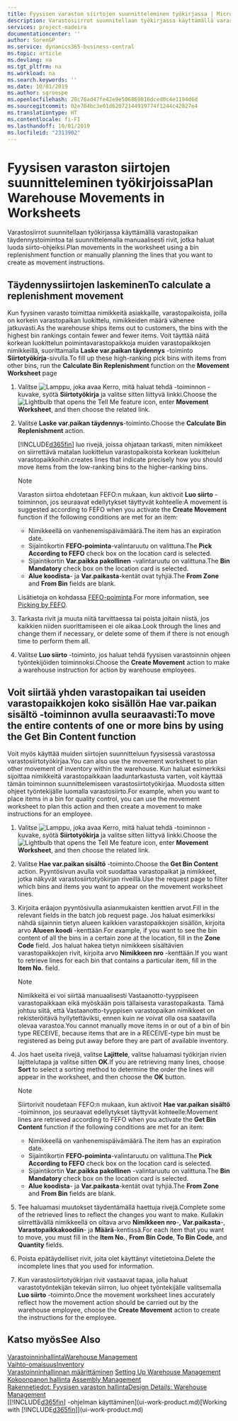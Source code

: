 ```yaml
---
title: Fyysisen varaston siirtojen suunnitteleminen työkirjassa | Microsoft Docs
description: Varastosiirrot suunnitellaan työkirjassa käyttämällä varastopaikan täydennystoimintoa tai suunnittelemalla manuaalisesti rivit, jotka haluat luoda siirto-ohjeiksi.
services: project-madeira
documentationcenter: ''
author: SorenGP
ms.service: dynamics365-business-central
ms.topic: article
ms.devlang: na
ms.tgt_pltfrm: na
ms.workload: na
ms.search.keywords: ''
ms.date: 10/01/2019
ms.author: sgroespe
ms.openlocfilehash: 28c76ad47fe42e9e506869816dced0c4e1194d6d
ms.sourcegitcommit: 02e704bc3e01d62072144919774f1244c42827e4
ms.translationtype: HT
ms.contentlocale: fi-FI
ms.lasthandoff: 10/01/2019
ms.locfileid: "2313902"
---
```

# <a name="plan-warehouse-movements-in-worksheets"></a><span data-ttu-id="a8745-103">Fyysisen varaston siirtojen suunnitteleminen työkirjoissa</span><span class="sxs-lookup"><span data-stu-id="a8745-103">Plan Warehouse Movements in Worksheets</span></span>
<span data-ttu-id="a8745-104">Varastosiirrot suunnitellaan työkirjassa käyttämällä varastopaikan täydennystoimintoa tai suunnittelemalla manuaalisesti rivit, jotka haluat luoda siirto-ohjeiksi.</span><span class="sxs-lookup"><span data-stu-id="a8745-104">Plan movements in the worksheet using a bin replenishment function or manually planning the lines that you want to create as movement instructions.</span></span>  

## <a name="to-calculate-a-replenishment-movement"></a><span data-ttu-id="a8745-105">Täydennyssiirtojen laskeminen</span><span class="sxs-lookup"><span data-stu-id="a8745-105">To calculate a replenishment movement</span></span>  
<span data-ttu-id="a8745-106">Kun fyysinen varasto toimittaa nimikkeitä asiakkaille, varastopaikoista, joilla on korkein varastopaikan luokittelu, nimikkeiden määrä vähenee jatkuvasti.</span><span class="sxs-lookup"><span data-stu-id="a8745-106">As the warehouse ships items out to customers, the bins with the highest bin rankings contain fewer and fewer items.</span></span> <span data-ttu-id="a8745-107">Voit täyttää näitä korkean luokittelun poimintavarastopaikkoja muiden varastopaikkojen nimikkeillä, suorittamalla **Laske var.paikan täydennys** -toiminto **Siirtotyökirja**-sivulla.</span><span class="sxs-lookup"><span data-stu-id="a8745-107">To fill up these high-ranking pick bins with items from other bins, run the **Calculate Bin Replenishment** function on the **Movement Worksheet** page</span></span>

1.  <span data-ttu-id="a8745-108">Valitse ![Lamppu, joka avaa Kerro, mitä haluat tehdä -toiminnon](media/ui-search/search_small.png "Kerro, mitä haluat tehdä") -kuvake, syötä **Siirtotyökirja** ja valitse sitten liittyvä linkki.</span><span class="sxs-lookup"><span data-stu-id="a8745-108">Choose the ![Lightbulb that opens the Tell Me feature](media/ui-search/search_small.png "Tell me what you want to do") icon, enter **Movement Worksheet**, and then choose the related link.</span></span>  
2.  <span data-ttu-id="a8745-109">Valitse **Laske var.paikan täydennys**-toiminto.</span><span class="sxs-lookup"><span data-stu-id="a8745-109">Choose the **Calculate Bin Replenishment** action.</span></span>  

    [!INCLUDE[d365fin](includes/d365fin_md.md)] <span data-ttu-id="a8745-110">luo rivejä, joissa ohjataan tarkasti, miten nimikkeet on siirrettävä matalan luokittelun varastopaikoista korkean luokittelun varastopaikkoihin.</span><span class="sxs-lookup"><span data-stu-id="a8745-110">creates lines that indicate precisely how you should move items from the low-ranking bins to the higher-ranking bins.</span></span>  

    > [!NOTE]  
    >  <span data-ttu-id="a8745-111">Varaston siirtoa ehdotetaan FEFO:n mukaan, kun aktivoit  **Luo siirto** -toiminnon, jos seuraavat edellytykset täyttyvät kohteelle:</span><span class="sxs-lookup"><span data-stu-id="a8745-111">A movement is suggested according to FEFO when you activate the **Create Movement** function if the following conditions are met for an item:</span></span>  
    >   
    >  -   <span data-ttu-id="a8745-112">Nimikkeellä on vanhenemispäivämäärä.</span><span class="sxs-lookup"><span data-stu-id="a8745-112">The item has an expiration date.</span></span>  
    > -   <span data-ttu-id="a8745-113">Sijaintikortin **FEFO-poiminta**-valintaruutu on valittuna.</span><span class="sxs-lookup"><span data-stu-id="a8745-113">The **Pick According to FEFO** check box on the location card is selected.</span></span>  
    > -   <span data-ttu-id="a8745-114">Sijaintikortin **Var.paikka pakollinen** -valintaruutu on valittuna.</span><span class="sxs-lookup"><span data-stu-id="a8745-114">The **Bin Mandatory** check box on the location card is selected.</span></span>  
    > -   <span data-ttu-id="a8745-115">**Alue koodista**- ja **Var.paikasta**-kentät ovat tyhjiä.</span><span class="sxs-lookup"><span data-stu-id="a8745-115">The **From Zone** and **From Bin** fields are blank.</span></span>  

    <span data-ttu-id="a8745-116">Lisätietoja on kohdassa [FEFO-poiminta](warehouse-picking-by-fefo.md).</span><span class="sxs-lookup"><span data-stu-id="a8745-116">For more information, see [Picking by FEFO](warehouse-picking-by-fefo.md).</span></span>  

3.  <span data-ttu-id="a8745-117">Tarkasta rivit ja muuta niitä tarvittaessa tai poista joitain niistä, jos kaikkien niiden suorittamiseen ei ole aikaa.</span><span class="sxs-lookup"><span data-stu-id="a8745-117">Look through the lines and change them if necessary, or delete some of them if there is not enough time to perform them all.</span></span>  
4.  <span data-ttu-id="a8745-118">Valitse **Luo siirto** -toiminto, jos haluat tehdä fyysisen varastoinnin ohjeen työntekijöiden toiminnoksi.</span><span class="sxs-lookup"><span data-stu-id="a8745-118">Choose the **Create Movement** action to make a warehouse instruction for action by warehouse employees.</span></span>  

## <a name="to-move-the-entire-contents-of-one-or-more-bins-by-using-the-get-bin-content-function"></a><span data-ttu-id="a8745-119">Voit siirtää yhden varastopaikan tai useiden varastopaikkojen koko sisällön Hae var.paikan sisältö -toiminnon avulla seuraavasti:</span><span class="sxs-lookup"><span data-stu-id="a8745-119">To move the entire contents of one or more bins by using the Get Bin Content function</span></span>  
<span data-ttu-id="a8745-120">Voit myös käyttää muiden siirtojen suunnitteluun fyysisessä varastossa varastosiirtotyökirjaa.</span><span class="sxs-lookup"><span data-stu-id="a8745-120">You can also use the movement worksheet to plan other movement of inventory within the warehouse.</span></span> <span data-ttu-id="a8745-121">Kun haluat esimerkiksi sijoittaa nimikkeitä varastopaikkaan laaduntarkastusta varten, voit käyttää tämän toiminnon suunnittelemiseen varastosiirtotyökirjaa. Muodosta sitten ohjeet työntekijälle luomalla varastosiirto.</span><span class="sxs-lookup"><span data-stu-id="a8745-121">For example, when you want to place items in a bin for quality control, you can use the movement worksheet to plan this action and then create a movement to make instructions for an employee.</span></span>  

1.  <span data-ttu-id="a8745-122">Valitse ![Lamppu, joka avaa Kerro, mitä haluat tehdä -toiminnon](media/ui-search/search_small.png "Kerro, mitä haluat tehdä") -kuvake, syötä **Siirtotyökirja** ja valitse sitten liittyvä linkki.</span><span class="sxs-lookup"><span data-stu-id="a8745-122">Choose the ![Lightbulb that opens the Tell Me feature](media/ui-search/search_small.png "Tell me what you want to do") icon, enter **Movement Worksheet**, and then choose the related link.</span></span>  
2.  <span data-ttu-id="a8745-123">Valitse **Hae var.paikan sisältö** -toiminto.</span><span class="sxs-lookup"><span data-stu-id="a8745-123">Choose the **Get Bin Content** action.</span></span> <span data-ttu-id="a8745-124">Pyyntösivun avulla voit suodattaa varastopaikat ja nimikkeet, jotka näkyvät varastosiirtotyökirjan riveillä.</span><span class="sxs-lookup"><span data-stu-id="a8745-124">Use the request page to filter which bins and items you want to appear on the movement worksheet lines.</span></span>  
3.  <span data-ttu-id="a8745-125">Kirjoita eräajon pyyntösivulla asianmukaisten kenttien arvot.</span><span class="sxs-lookup"><span data-stu-id="a8745-125">Fill in the relevant fields in the batch job request page.</span></span> <span data-ttu-id="a8745-126">Jos haluat esimerkiksi nähdä sijainnin tietyn alueen kaikkien varastopaikkojen sisällön, kirjoita arvo **Alueen koodi** -kenttään.</span><span class="sxs-lookup"><span data-stu-id="a8745-126">For example, if you want to see the bin content of all the bins in a certain zone at the location, fill in the **Zone Code** field.</span></span> <span data-ttu-id="a8745-127">Jos haluat hakea tietyn nimikkeen sisältävien varastopaikkojen rivit, kirjoita arvo **Nimikkeen nro** -kenttään.</span><span class="sxs-lookup"><span data-stu-id="a8745-127">If you want to retrieve lines for each bin that contains a particular item, fill in the **Item No.** field.</span></span>  

    > [!NOTE]  
    >  <span data-ttu-id="a8745-128">Nimikkeitä ei voi siirtää manuaalisesti Vastaanotto-tyyppiseen varastopaikkaan eikä myöskään pois tällaisesta varastopaikasta. Tämä johtuu siitä, että Vastaanotto-tyyppisen varastopaikan nimikkeet on rekisteröitävä hyllytettäviksi, ennen kuin ne voivat olla osa saatavilla olevaa varastoa.</span><span class="sxs-lookup"><span data-stu-id="a8745-128">You cannot manually move items in or out of a bin of bin type RECEIVE, because items that are in a RECEIVE-type bin must be registered as being put away before they are part of available inventory.</span></span>  

4.  <span data-ttu-id="a8745-129">Jos haet useita rivejä, valitse **Lajittele**, valitse haluamasi työkirjan rivien lajittelutapa ja valitse sitten **OK**.</span><span class="sxs-lookup"><span data-stu-id="a8745-129">If you are retrieving many lines, choose **Sort** to select a sorting method to determine the order the lines will appear in the worksheet, and then choose the **OK** button.</span></span>  

    > [!NOTE]  
    >  <span data-ttu-id="a8745-130">Siirtorivit noudetaan FEFO:n mukaan, kun aktivoit **Hae var.paikan sisältö** -toiminnon, jos seuraavat edellytykset täyttyvät kohteelle:</span><span class="sxs-lookup"><span data-stu-id="a8745-130">Movement lines are retrieved according to FEFO when you activate the **Get Bin Content** function if the following conditions are met for an item:</span></span>  
    >   
    >  -   <span data-ttu-id="a8745-131">Nimikkeellä on vanhenemispäivämäärä.</span><span class="sxs-lookup"><span data-stu-id="a8745-131">The item has an expiration date.</span></span>  
    > -   <span data-ttu-id="a8745-132">Sijaintikortin **FEFO-poiminta**-valintaruutu on valittuna.</span><span class="sxs-lookup"><span data-stu-id="a8745-132">The **Pick According to FEFO** check box on the location card is selected.</span></span>  
    > -   <span data-ttu-id="a8745-133">Sijaintikortin **Var.paikka pakollinen** -valintaruutu on valittuna.</span><span class="sxs-lookup"><span data-stu-id="a8745-133">The **Bin Mandatory** check box on the location card is selected.</span></span>  
    > -   <span data-ttu-id="a8745-134">**Alue koodista**- ja **Var.paikasta**-kentät ovat tyhjiä.</span><span class="sxs-lookup"><span data-stu-id="a8745-134">The **From Zone** and **From Bin** fields are blank.</span></span>  

5.  <span data-ttu-id="a8745-135">Tee haluamasi muutokset täydentämällä haettuja rivejä.</span><span class="sxs-lookup"><span data-stu-id="a8745-135">Complete some of the retrieved lines to reflect the changes you want to make.</span></span> <span data-ttu-id="a8745-136">Kullakin siirrettävällä nimikkeellä on oltava arvo **Nimikkeen nro**-, **Var.paikasta**-, **Varastopaikkakoodiin**- ja  **Määrä**-kentissä.</span><span class="sxs-lookup"><span data-stu-id="a8745-136">For each item that you want to move, you must fill in the **Item No.**, **From Bin Code**, **To Bin Code**, and **Quantity** fields.</span></span>  
6.  <span data-ttu-id="a8745-137">Poista epätäydelliset rivit, joita olet käyttänyt viitetietoina.</span><span class="sxs-lookup"><span data-stu-id="a8745-137">Delete the incomplete lines that you used for information.</span></span>  
7.  <span data-ttu-id="a8745-138">Kun varastosiirtotyökirjan rivit vastaavat tapaa, jolla haluat varastotyöntekijän tekevän siirron, luo ohjeet työntekijälle valitsemalla **Luo siirto** -toiminto.</span><span class="sxs-lookup"><span data-stu-id="a8745-138">Once the movement worksheet lines accurately reflect how the movement action should be carried out by the warehouse employee, choose the **Create Movement** action to create the instructions for the employee.</span></span>  

## <a name="see-also"></a><span data-ttu-id="a8745-139">Katso myös</span><span class="sxs-lookup"><span data-stu-id="a8745-139">See Also</span></span>  
[<span data-ttu-id="a8745-140">Varastoinninhallinta</span><span class="sxs-lookup"><span data-stu-id="a8745-140">Warehouse Management</span></span>](warehouse-manage-warehouse.md)  
[<span data-ttu-id="a8745-141">Vaihto-omaisuus</span><span class="sxs-lookup"><span data-stu-id="a8745-141">Inventory</span></span>](inventory-manage-inventory.md)  
<span data-ttu-id="a8745-142">[Varastoinninhallinnan määrittäminen](warehouse-setup-warehouse.md)   </span><span class="sxs-lookup"><span data-stu-id="a8745-142">[Setting Up Warehouse Management](warehouse-setup-warehouse.md)   </span></span>  
<span data-ttu-id="a8745-143">[Kokoonpanon hallinta](assembly-assemble-items.md)  </span><span class="sxs-lookup"><span data-stu-id="a8745-143">[Assembly Management](assembly-assemble-items.md)  </span></span>  
[<span data-ttu-id="a8745-144">Rakennetiedot: Fyysisen varaston hallinta</span><span class="sxs-lookup"><span data-stu-id="a8745-144">Design Details: Warehouse Management</span></span>](design-details-warehouse-management.md)  
<span data-ttu-id="a8745-145">[[!INCLUDE[d365fin](includes/d365fin_md.md)] -ohjelman käyttäminen](ui-work-product.md)</span><span class="sxs-lookup"><span data-stu-id="a8745-145">[Working with [!INCLUDE[d365fin](includes/d365fin_md.md)]](ui-work-product.md)</span></span>
